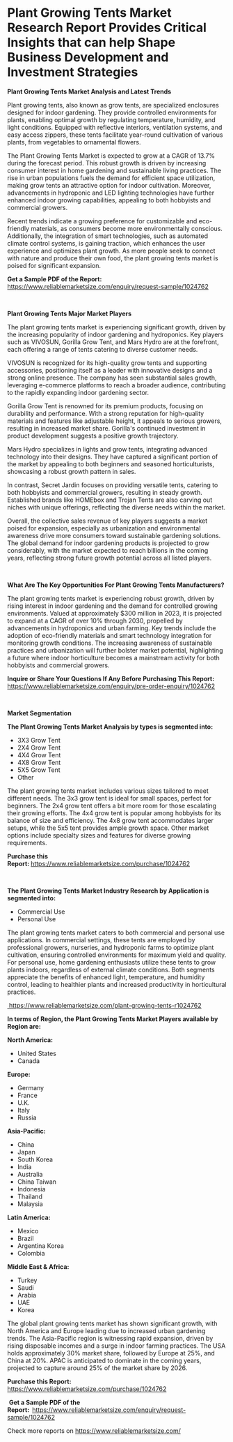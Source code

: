 <p><h1>Plant Growing Tents Market Research Report Provides Critical Insights that can help Shape Business Development and Investment Strategies</h1></p><p><strong>Plant Growing Tents Market Analysis and Latest Trends</strong></p>
<p><p>Plant growing tents, also known as grow tents, are specialized enclosures designed for indoor gardening. They provide controlled environments for plants, enabling optimal growth by regulating temperature, humidity, and light conditions. Equipped with reflective interiors, ventilation systems, and easy access zippers, these tents facilitate year-round cultivation of various plants, from vegetables to ornamental flowers.</p><p>The Plant Growing Tents Market is expected to grow at a CAGR of 13.7% during the forecast period. This robust growth is driven by increasing consumer interest in home gardening and sustainable living practices. The rise in urban populations fuels the demand for efficient space utilization, making grow tents an attractive option for indoor cultivation. Moreover, advancements in hydroponic and LED lighting technologies have further enhanced indoor growing capabilities, appealing to both hobbyists and commercial growers.</p><p>Recent trends indicate a growing preference for customizable and eco-friendly materials, as consumers become more environmentally conscious. Additionally, the integration of smart technologies, such as automated climate control systems, is gaining traction, which enhances the user experience and optimizes plant growth. As more people seek to connect with nature and produce their own food, the plant growing tents market is poised for significant expansion.</p></p>
<p><strong>Get a Sample PDF of the Report:&nbsp;</strong> <a href="https://www.reliablemarketsize.com/enquiry/request-sample/1024762?utm_campaign=2334&utm_medium=2&utm_source=Github&utm_content=ia&utm_term=06032025&utm_id=plant-growing-tents">https://www.reliablemarketsize.com/enquiry/request-sample/1024762</a></p>
<p>&nbsp;</p>
<p><strong>Plant Growing Tents Major Market Players</strong></p>
<p><p>The plant growing tents market is experiencing significant growth, driven by the increasing popularity of indoor gardening and hydroponics. Key players such as VIVOSUN, Gorilla Grow Tent, and Mars Hydro are at the forefront, each offering a range of tents catering to diverse customer needs.</p><p>VIVOSUN is recognized for its high-quality grow tents and supporting accessories, positioning itself as a leader with innovative designs and a strong online presence. The company has seen substantial sales growth, leveraging e-commerce platforms to reach a broader audience, contributing to the rapidly expanding indoor gardening sector.</p><p>Gorilla Grow Tent is renowned for its premium products, focusing on durability and performance. With a strong reputation for high-quality materials and features like adjustable height, it appeals to serious growers, resulting in increased market share. Gorilla's continued investment in product development suggests a positive growth trajectory.</p><p>Mars Hydro specializes in lights and grow tents, integrating advanced technology into their designs. They have captured a significant portion of the market by appealing to both beginners and seasoned horticulturists, showcasing a robust growth pattern in sales.</p><p>In contrast, Secret Jardin focuses on providing versatile tents, catering to both hobbyists and commercial growers, resulting in steady growth. Established brands like HOMEbox and Trojan Tents are also carving out niches with unique offerings, reflecting the diverse needs within the market.</p><p>Overall, the collective sales revenue of key players suggests a market poised for expansion, especially as urbanization and environmental awareness drive more consumers toward sustainable gardening solutions. The global demand for indoor gardening products is projected to grow considerably, with the market expected to reach billions in the coming years, reflecting strong future growth potential across all listed players.</p></p>
<p>&nbsp;</p>
<p><strong>What Are The Key Opportunities For Plant Growing Tents Manufacturers?</strong></p>
<p><p>The plant growing tents market is experiencing robust growth, driven by rising interest in indoor gardening and the demand for controlled growing environments. Valued at approximately $300 million in 2023, it is projected to expand at a CAGR of over 10% through 2030, propelled by advancements in hydroponics and urban farming. Key trends include the adoption of eco-friendly materials and smart technology integration for monitoring growth conditions. The increasing awareness of sustainable practices and urbanization will further bolster market potential, highlighting a future where indoor horticulture becomes a mainstream activity for both hobbyists and commercial growers.</p></p>
<p><strong>Inquire or Share Your Questions If Any Before Purchasing This Report:</strong> <a href="https://www.reliablemarketsize.com/enquiry/pre-order-enquiry/1024762?utm_campaign=2334&utm_medium=2&utm_source=Github&utm_content=ia&utm_term=06032025&utm_id=plant-growing-tents">https://www.reliablemarketsize.com/enquiry/pre-order-enquiry/1024762</a></p>
<p>&nbsp;</p>
<p><strong>Market Segmentation</strong></p>
<p><strong>The Plant Growing Tents Market Analysis by types is segmented into:</strong></p>
<p><ul><li>3X3 Grow Tent</li><li>2X4 Grow Tent</li><li>4X4 Grow Tent</li><li>4X8 Grow Tent</li><li>5X5 Grow Tent</li><li>Other</li></ul></p>
<p><p>The plant growing tents market includes various sizes tailored to meet different needs. The 3x3 grow tent is ideal for small spaces, perfect for beginners. The 2x4 grow tent offers a bit more room for those escalating their growing efforts. The 4x4 grow tent is popular among hobbyists for its balance of size and efficiency. The 4x8 grow tent accommodates larger setups, while the 5x5 tent provides ample growth space. Other market options include specialty sizes and features for diverse growing requirements.</p></p>
<p><strong>Purchase this Report:&nbsp;</strong><a href="https://www.reliablemarketsize.com/purchase/1024762?utm_campaign=2334&utm_medium=2&utm_source=Github&utm_content=ia&utm_term=06032025&utm_id=plant-growing-tents">https://www.reliablemarketsize.com/purchase/1024762</a></p>
<p>&nbsp;</p>
<p><strong>The Plant Growing Tents Market Industry Research by Application is segmented into:</strong></p>
<p><ul><li>Commercial Use</li><li>Personal Use</li></ul></p>
<p><p>The plant growing tents market caters to both commercial and personal use applications. In commercial settings, these tents are employed by professional growers, nurseries, and hydroponic farms to optimize plant cultivation, ensuring controlled environments for maximum yield and quality. For personal use, home gardening enthusiasts utilize these tents to grow plants indoors, regardless of external climate conditions. Both segments appreciate the benefits of enhanced light, temperature, and humidity control, leading to healthier plants and increased productivity in horticultural practices.</p></p>
<p><a href="https://www.reliablemarketsize.com/plant-growing-tents-r1024762?utm_campaign=2334&utm_medium=2&utm_source=Github&utm_content=ia&utm_term=06032025&utm_id=plant-growing-tents">&nbsp;https://www.reliablemarketsize.com/plant-growing-tents-r1024762</a></p>
<p><strong>In terms of Region, the Plant Growing Tents Market Players available by Region are:</strong></p>
<p>
    <p> <strong> North America: </strong>
        <ul>
            <li>United States</li>
            <li>Canada</li>
        </ul>
        </p> 
    <p> <strong> Europe: </strong>
        <ul>
            <li>Germany</li>
            <li>France</li>
            <li>U.K.</li>
            <li>Italy</li>
            <li>Russia</li>
        </ul>
        </p> 
    <p> <strong> Asia-Pacific: </strong>
        <ul>
            <li>China</li>
            <li>Japan</li>
            <li>South Korea</li>
            <li>India</li>
            <li>Australia</li>
            <li>China Taiwan</li>
            <li>Indonesia</li>
            <li>Thailand</li>
            <li>Malaysia</li>
        </ul>
        </p> 
    <p> <strong> Latin America: </strong>
        <ul>
            <li>Mexico</li>
            <li>Brazil</li>
            <li>Argentina Korea</li>
            <li>Colombia</li>
        </ul>
        </p> 
    <p> <strong> Middle East & Africa: </strong>
        <ul>
            <li>Turkey</li>
            <li>Saudi</li>
            <li>Arabia</li>
            <li>UAE</li>
            <li>Korea</li>
        </ul>
    </p>
    </p>
<p><p>The global plant growing tents market has shown significant growth, with North America and Europe leading due to increased urban gardening trends. The Asia-Pacific region is witnessing rapid expansion, driven by rising disposable incomes and a surge in indoor farming practices. The USA holds approximately 30% market share, followed by Europe at 25%, and China at 20%. APAC is anticipated to dominate in the coming years, projected to capture around 25% of the market share by 2026.</p></p>
<p><strong>Purchase this Report: </strong><a href="https://www.reliablemarketsize.com/purchase/1024762?utm_campaign=2334&utm_medium=2&utm_source=Github&utm_content=ia&utm_term=06032025&utm_id=plant-growing-tents">https://www.reliablemarketsize.com/purchase/1024762</a></p>
<p>&nbsp;<strong>Get a Sample PDF of the Report:&nbsp;&nbsp;</strong><a href="https://www.reliablemarketsize.com/enquiry/request-sample/1024762?utm_campaign=2334&utm_medium=2&utm_source=Github&utm_content=ia&utm_term=06032025&utm_id=plant-growing-tents">https://www.reliablemarketsize.com/enquiry/request-sample/1024762</a></p>
<p><strong></strong></p>
<p>Check more reports on <a href="https://www.reliablemarketsize.com/?utm_campaign=2334&utm_medium=2&utm_source=Github&utm_content=ia&utm_term=06032025&utm_id=plant-growing-tents">https://www.reliablemarketsize.com/</a></p>